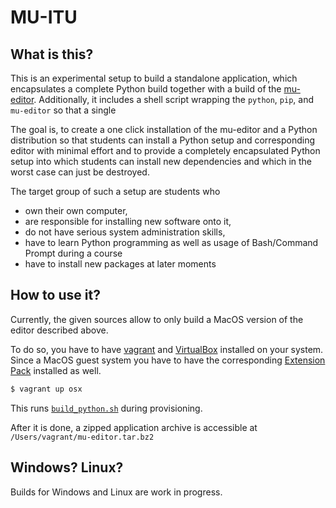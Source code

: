 # MU-ITU


## What is this?

This is an experimental setup to build a standalone application, which encapsulates a complete Python build together with a build of the [mu-editor](http://codewith.mu). Additionally, it includes a shell script wrapping the `python`, `pip`, and `mu-editor` so that a single

The goal is, to create a one click installation of the mu-editor and a Python distribution so that students can install a Python setup and corresponding editor with minimal effort and to provide a completely encapsulated Python setup into which students can install new dependencies and which in the worst case can just be destroyed.

The target group of such a setup are students who

  * own their own computer,
  * are responsible for installing new software onto it,
  * do not have serious system administration skills,
  * have to learn Python programming as well as usage of Bash/Command Prompt during a course
  * have to install new packages at later moments


## How to use it?

Currently, the given sources allow to only build a MacOS version of the editor described above.

To do so, you have to have [vagrant](https://www.vagrantup.com) and [VirtualBox](https://www.virtualbox.org/) installed on your system. Since a MacOS guest system you have to have the corresponding [Extension Pack](https://www.virtualbox.org/wiki/Downloads) installed as well.

```bash
$ vagrant up osx
```

This runs [`build_python.sh`](./build_python.sh) during provisioning.

After it is done, a zipped application archive is accessible at `/Users/vagrant/mu-editor.tar.bz2`


## Windows? Linux?

Builds for Windows and Linux are work in progress.